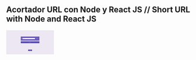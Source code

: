 ## Acortador URL con Node y React JS // Short URL with Node and React JS

<img src="https://github.com/matias-romoli/short-url/blob/main/home" width="128"/>


